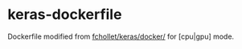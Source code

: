 # keras-dockerfile

Dockerfile modified from [fchollet/keras/docker/](https://github.com/fchollet/keras/tree/master/docker) for [cpu|gpu] mode.